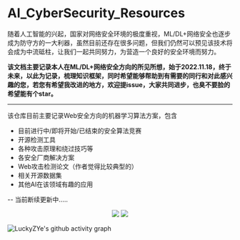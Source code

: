 # AI_CyberSecurity_Resources
随着人工智能的兴起，国家对网络安全环境的极度重视，ML/DL+网络安全也逐步成为防守方的一大利器，虽然目前还存在很多问题，但我们仍然可以预见该技术将会成为中流砥柱，让我们一起共同努力，为营造一个良好的安全环境而努力。  

**该文档主要记录本人在ML/DL+网络安全方向的所见所想，始于2022.11.18，终于未来，以此为记录，梳理知识框架，同时希望能够帮助到有需要的同行和对此感兴趣的您，若您有希望我改进的地方，欢迎提issue，大家共同进步，也臭不要脸的希望能有个star。**

---
该仓库目前主要记录Web安全方向的机器学习算法方案，包含
* 目前进行中/即将开始/已结束的安全算法竞赛
* 开源检测工具
* 各种攻击原理和绕过技巧等
* 各安全厂商解决方案
* Web攻击检测论文（作者觉得比较典型的）
* 相关开源数据集
* 其他AI在该领域有趣的应用

--
当前断续更新中.....

<div align="center">
  <img  src="https://github-readme-stats.vercel.app/api?username=LuckyZYe&show_icons=true&theme=radical&hide=contribs,prs" />
  <img  src="https://github-readme-streak-stats.herokuapp.com?user=LuckyZYe&theme=onedark&date_format=M%20j%5B%2C%20Y%5D" />
</div>

![LuckyZYe's github activity graph](https://activity-graph.herokuapp.com/graph?username=LuckyZYe&theme=dracula)
